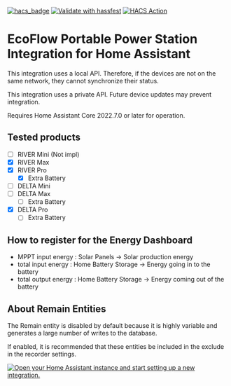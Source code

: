 [![hacs_badge](https://img.shields.io/badge/HACS-Custom-41BDF5.svg)](.)
[![Validate with hassfest](https://github.com/vwt12eh8/hassio-ecoflow/actions/workflows/hassfest.yml/badge.svg)](https://github.com/vwt12eh8/hassio-ecoflow/actions/workflows/hassfest.yml)
[![HACS Action](https://github.com/vwt12eh8/hassio-ecoflow/actions/workflows/hacs.yml/badge.svg)](https://github.com/vwt12eh8/hassio-ecoflow/actions/workflows/hacs.yml)

# EcoFlow Portable Power Station Integration for Home Assistant

This integration uses a local API.
Therefore, if the devices are not on the same network, they cannot synchronize their status.

This integration uses a private API.
Future device updates may prevent integration.

Requires Home Assistant Core 2022.7.0 or later for operation.

## Tested products
- [ ] RIVER Mini (Not impl)
- [x] RIVER Max
- [x] RIVER Pro
  - [x] Extra Battery
- [ ] DELTA Mini
- [ ] DELTA Max
  - [ ] Extra Battery
- [x] DELTA Pro
  - [ ] Extra Battery

## How to register for the Energy Dashboard
- MPPT input energy : Solar Panels -> Solar production energy
- total input energy : Home Battery Storage -> Energy going in to the battery
- total output energy : Home Battery Storage -> Energy coming out of the battery

## About Remain Entities
The Remain entity is disabled by default because it is highly variable and generates a large number of writes to the database.

If enabled, it is recommended that these entities be included in the exclude in the recorder settings.

[![Open your Home Assistant instance and start setting up a new integration.](https://my.home-assistant.io/badges/config_flow_start.svg)](https://my.home-assistant.io/redirect/config_flow_start/?domain=ecoflow)
